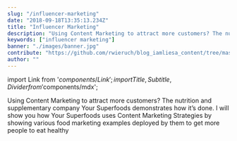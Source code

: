 ```yaml
---
slug: "/influencer-marketing"
date: "2018-09-18T13:35:13.234Z"
title: "Influencer Marketing"
description: "Using Content Marketing to attract more customers? The nutrition and supplementary company Your Superfoods demonstrates how it’s done. I will show you how Your Superfoods uses Content Marketing Strategies by showing various food marketing examples deployed by them to get more people to eat healthy and buy their food products ..."
keywords: ["influencer marketing"]
banner: "./images/banner.jpg"
contribute: "https://github.com/rwieruch/blog_iamliesa_content/tree/master/pages/influencer-marketing/index.md"
author: ""
---
```


import Link from '$components/Link';
import { Title, Subtitle, Divider } from '$components/mdx';

Using Content Marketing to attract more customers? The nutrition and supplementary company Your Superfoods demonstrates how it’s done. I will show you how Your Superfoods uses Content Marketing Strategies by showing various food marketing examples deployed by them to get more people to eat healthy
